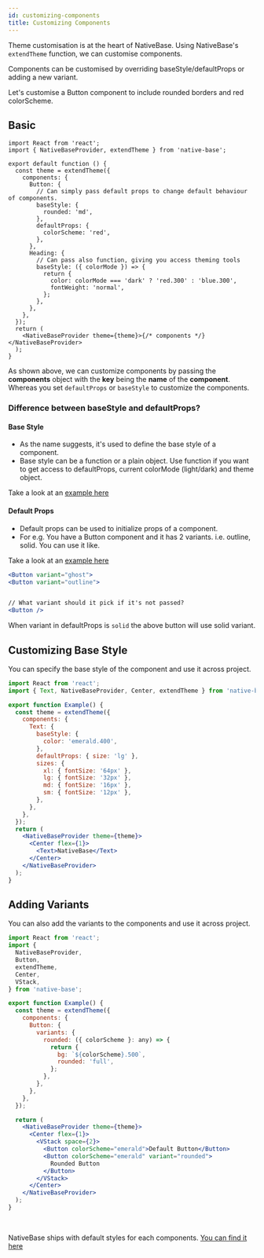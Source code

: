 ```yaml
---
id: customizing-components
title: Customizing Components
---
```


Theme customisation is at the heart of NativeBase. Using NativeBase's `extendTheme` function, we can customise components.

Components can be customised by overriding baseStyle/defaultProps or adding a new variant.

Let's customise a Button component to include rounded borders and red colorScheme.

## Basic

```tsx
import React from 'react';
import { NativeBaseProvider, extendTheme } from 'native-base';

export default function () {
  const theme = extendTheme({
    components: {
      Button: {
        // Can simply pass default props to change default behaviour of components.
        baseStyle: {
          rounded: 'md',
        },
        defaultProps: {
          colorScheme: 'red',
        },
      },
      Heading: {
        // Can pass also function, giving you access theming tools
        baseStyle: ({ colorMode }) => {
          return {
            color: colorMode === 'dark' ? 'red.300' : 'blue.300',
            fontWeight: 'normal',
          };
        },
      },
    },
  });
  return (
    <NativeBaseProvider theme={theme}>{/* components */}</NativeBaseProvider>
  );
}
```

As shown above, we can customize components by passing the **components** object with the **key** being the **name** of the **component**. Whereas you set `defaultProps` or `baseStyle` to customize the components.

### Difference between baseStyle and defaultProps?

#### Base Style

- As the name suggests, it's used to define the base style of a component.
- Base style can be a function or a plain object. Use function if you want to get access to defaultProps, current colorMode (light/dark) and theme object.

Take a look at an [example here](https://github.com/GeekyAnts/NativeBase/blob/v3-pre-beta/src/theme/components/button.ts#L5)

#### Default Props

- Default props can be used to initialize props of a component.
- For e.g. You have a Button component and it has 2 variants. i.e. outline, solid. You can use it like.

Take a look at an [example here](https://github.com/GeekyAnts/NativeBase/blob/v3-pre-beta/src/theme/components/button.ts#L201)

```jsx
<Button variant="ghost">
<Button variant="outline">


// What variant should it pick if it's not passed?
<Button />
```

When variant in defaultProps is `solid` the above button will use solid variant.

## Customizing Base Style

You can specify the base style of the component and use it across project.

```jsx isLive=true
import React from 'react';
import { Text, NativeBaseProvider, Center, extendTheme } from 'native-base';

export function Example() {
  const theme = extendTheme({
    components: {
      Text: {
        baseStyle: {
          color: 'emerald.400',
        },
        defaultProps: { size: 'lg' },
        sizes: {
          xl: { fontSize: '64px' },
          lg: { fontSize: '32px' },
          md: { fontSize: '16px' },
          sm: { fontSize: '12px' },
        },
      },
    },
  });
  return (
    <NativeBaseProvider theme={theme}>
      <Center flex={1}>
        <Text>NativeBase</Text>
      </Center>
    </NativeBaseProvider>
  );
}
```

## Adding Variants

You can also add the variants to the components and use it across project.

```jsx isLive=true
import React from 'react';
import {
  NativeBaseProvider,
  Button,
  extendTheme,
  Center,
  VStack,
} from 'native-base';

export function Example() {
  const theme = extendTheme({
    components: {
      Button: {
        variants: {
          rounded: ({ colorScheme }: any) => {
            return {
              bg: `${colorScheme}.500`,
              rounded: 'full',
            };
          },
        },
      },
    },
  });

  return (
    <NativeBaseProvider theme={theme}>
      <Center flex={1}>
        <VStack space={2}>
          <Button colorScheme="emerald">Default Button</Button>
          <Button colorScheme="emerald" variant="rounded">
            Rounded Button
          </Button>
        </VStack>
      </Center>
    </NativeBaseProvider>
  );
}
```

<br />

NativeBase ships with default styles for each components. [You can find it here](https://github.com/GeekyAnts/NativeBase/tree/v3-pre-beta/src/theme/components)
